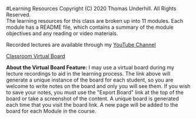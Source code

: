 #Learning Resources
Copyright (C) 2020 Thomas Underhill.  All Rights Reserved.
<br>
The learning resources for this class are broken up into 11 modules.  Each module has a README file, which contains a summary of the module objectives and any reading or video materials.

Recorded lectures are available through my [YouTube Channel](https://www.youtube.com/channel/UC3vqKF4jspXh8hxFLpTfsyw?view_as=subscriber)

[Classroom Virtual Board](https://www.thomasu.me/boards/cloudmgmt-fall2020)

****About the Virtual Board Feature:****
I may use a virtual board during my lecture recordings to aid in the learning process.  The link above will generate a unique instance of the board for each student, so you are welcome to write notes on the board and only you will see them.  If you wish to save your notes, you must use the "Export Board" link at the top of the board or take a screenshot of the content.  A unique board is generated each time that you visit the board link.  A new page will be added to the board for each Module in the course.<br>
